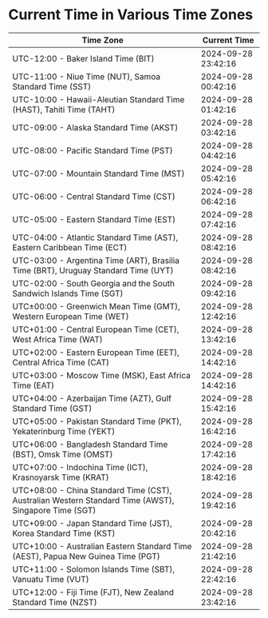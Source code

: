 # Current Time in Various Time Zones

| Time Zone | Current Time |
|-----------|--------------|
| UTC-12:00 - Baker Island Time (BIT) | 2024-09-28 23:42:16 |
| UTC-11:00 - Niue Time (NUT), Samoa Standard Time (SST) | 2024-09-28 00:42:16 |
| UTC-10:00 - Hawaii-Aleutian Standard Time (HAST), Tahiti Time (TAHT) | 2024-09-28 01:42:16 |
| UTC-09:00 - Alaska Standard Time (AKST) | 2024-09-28 03:42:16 |
| UTC-08:00 - Pacific Standard Time (PST) | 2024-09-28 04:42:16 |
| UTC-07:00 - Mountain Standard Time (MST) | 2024-09-28 05:42:16 |
| UTC-06:00 - Central Standard Time (CST) | 2024-09-28 06:42:16 |
| UTC-05:00 - Eastern Standard Time (EST) | 2024-09-28 07:42:16 |
| UTC-04:00 - Atlantic Standard Time (AST), Eastern Caribbean Time (ECT) | 2024-09-28 08:42:16 |
| UTC-03:00 - Argentina Time (ART), Brasília Time (BRT), Uruguay Standard Time (UYT) | 2024-09-28 08:42:16 |
| UTC-02:00 - South Georgia and the South Sandwich Islands Time (SGT) | 2024-09-28 09:42:16 |
| UTC±00:00 - Greenwich Mean Time (GMT), Western European Time (WET) | 2024-09-28 12:42:16 |
| UTC+01:00 - Central European Time (CET), West Africa Time (WAT) | 2024-09-28 13:42:16 |
| UTC+02:00 - Eastern European Time (EET), Central Africa Time (CAT) | 2024-09-28 14:42:16 |
| UTC+03:00 - Moscow Time (MSK), East Africa Time (EAT) | 2024-09-28 14:42:16 |
| UTC+04:00 - Azerbaijan Time (AZT), Gulf Standard Time (GST) | 2024-09-28 15:42:16 |
| UTC+05:00 - Pakistan Standard Time (PKT), Yekaterinburg Time (YEKT) | 2024-09-28 16:42:16 |
| UTC+06:00 - Bangladesh Standard Time (BST), Omsk Time (OMST) | 2024-09-28 17:42:16 |
| UTC+07:00 - Indochina Time (ICT), Krasnoyarsk Time (KRAT) | 2024-09-28 18:42:16 |
| UTC+08:00 - China Standard Time (CST), Australian Western Standard Time (AWST), Singapore Time (SGT) | 2024-09-28 19:42:16 |
| UTC+09:00 - Japan Standard Time (JST), Korea Standard Time (KST) | 2024-09-28 20:42:16 |
| UTC+10:00 - Australian Eastern Standard Time (AEST), Papua New Guinea Time (PGT) | 2024-09-28 21:42:16 |
| UTC+11:00 - Solomon Islands Time (SBT), Vanuatu Time (VUT) | 2024-09-28 22:42:16 |
| UTC+12:00 - Fiji Time (FJT), New Zealand Standard Time (NZST) | 2024-09-28 23:42:16 |
